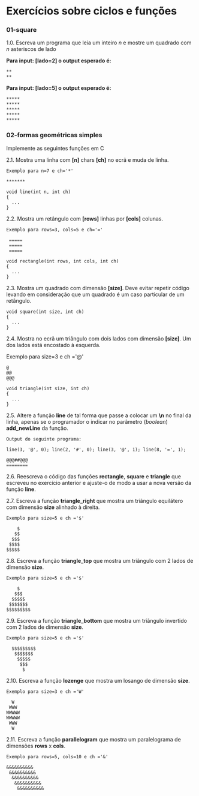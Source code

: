 # Exercícios sobre ciclos e funções

### 01-square
1.0. Escreva um programa que leia um inteiro *n* e mostre um quadrado com *n* asteriscos de lado

  **Para input: [lado=2]  o output esperado é:**
  ```
  **
  **
  ```
    
  **Para input: [lado=5]  o output esperado é:**
  ```
  *****
  *****
  *****
  *****
  *****
  ```
  
### 02-formas geométricas simples
Implemente as seguintes funções em C

2.1. Mostra uma linha com **[n]** chars **[ch]** no ecrã e muda de linha.

   `Exemplo para n=7 e ch='*'`

   `*******`

   ```
   void line(int n, int ch)
   {
     ...
   }
   ```

2.2. Mostra um retângulo com **[rows]** linhas por **[cols]** colunas.

   `Exemplo para rows=3, cols=5 e ch='='`
  ```
   =====
   =====
   =====
  ```
 
```
void rectangle(int rows, int cols, int ch)
{
  ...
}
```

2.3. Mostra um quadrado com dimensão **[size]**.
Deve evitar repetir código levando em consideração que um quadrado é um caso particular de um retângulo.

```
void square(int size, int ch)
{
  ...
}
```

2.4. Mostra no ecrã um triângulo com dois lados com dimensão **[size]**. Um dos lados está encostado à esquerda. 

   Exemplo para size=3 e ch ='@' 
```
@
@@
@@@
```

```
void triangle(int size, int ch)
{
  ...    
}
```

2.5. Altere a função **line** de tal forma que passe a colocar um **\n** no final da linha, apenas se o programador o indicar no parâmetro (*boolean*) **add_newLine** da função.

   `Output do seguinte programa:`

   `line(3, '@', 0); line(2, '#', 0); line(3, '@', 1); line(8, '=', 1); `

  ```
@@@##@@@
========
  ```

2.6. Reescreva o código das funções **rectangle**, **square** e **triangle** que escreveu no exercício anterior e ajuste-o de modo a usar a nova versão da função **line**.

2.7. Escreva a função **triangle_right** que mostra um triângulo equilátero com dimensão **size** alinhado à direita.

   `Exemplo para size=5 e ch ='$' `

   ``` 
       $
      $$
     $$$
    $$$$
   $$$$$
   ```

2.8. Escreva a função **triangle_top** que mostra um triângulo com 2 lados de dimensão **size**.

   `Exemplo para size=5 e ch ='$' `

   ``` 
       $
      $$$
     $$$$$
    $$$$$$$
   $$$$$$$$$
   ```

2.9. Escreva a função **triangle_bottom** que mostra um triângulo invertido com 2 lados de dimensão **size**.

   `Exemplo para size=5 e ch ='$' `

  ```
    $$$$$$$$$
     $$$$$$$
      $$$$$
       $$$
        $
  ```

2.10. Escreva a função **lozenge** que mostra um losango de dimensão **size**.

`Exemplo para size=3 e ch ='W' `

``` 
  W
 WWW
WWWWW
WWWWW
 WWW
  W
```

2.11. Escreva a função **parallelogram** que mostra um paralelograma de dimensões **rows** x **cols**.

`Exemplo para rows=5, cols=10 e ch ='&' `

``` 
&&&&&&&&&&
 &&&&&&&&&&
  &&&&&&&&&&
   &&&&&&&&&&
    &&&&&&&&&&
```
